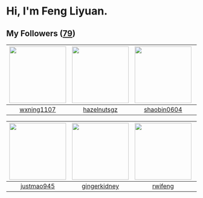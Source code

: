 # Hi, I'm Feng Liyuan.

## My Followers ([79](https://github.com/SunRunAway?tab=followers))

| <img src="https://avatars0.githubusercontent.com/u/42286315?v=4" width="150" height="150" /> | <img src="https://avatars3.githubusercontent.com/u/24202964?v=4" width="150" height="150" /> | <img src="https://avatars1.githubusercontent.com/u/10383?v=4" width="150" height="150" /> | <img src="https://avatars1.githubusercontent.com/u/2445111?v=4" width="150" height="150" /> |
| :------------------------------------------------------------------------------------------: | :------------------------------------------------------------------------------------------: | :---------------------------------------------------------------------------------------: | :-----------------------------------------------------------------------------------------: |
|                          [wxning1107](https://github.com/wxning1107)                         |                         [hazelnutsgz](https://github.com/hazelnutsgz)                        |                       [shaobin0604](https://github.com/shaobin0604)                       |                           [hyperpro](https://github.com/hyperpro)                           |

| <img src="https://avatars3.githubusercontent.com/u/619331?v=4" width="150" height="150" /> | <img src="https://avatars0.githubusercontent.com/u/29295553?v=4" width="150" height="150" /> | <img src="https://avatars0.githubusercontent.com/u/1814146?v=4" width="150" height="150" /> | <img src="https://avatars2.githubusercontent.com/u/35111?v=4" width="150" height="150" /> |
| :----------------------------------------------------------------------------------------: | :------------------------------------------------------------------------------------------: | :-----------------------------------------------------------------------------------------: | :---------------------------------------------------------------------------------------: |
|                         [justmao945](https://github.com/justmao945)                        |                        [gingerkidney](https://github.com/gingerkidney)                       |                            [rwifeng](https://github.com/rwifeng)                            |                            [why404](https://github.com/why404)                            |